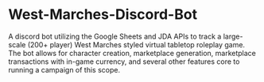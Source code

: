 # West-Marches-Discord-Bot
A discord bot utilizing the Google Sheets and JDA APIs to track a large-scale (200+ player) West Marches styled virtual tabletop roleplay game. The bot allows for character creation, marketplace generation, marketplace transactions with in-game currency, and several other features core to running a campaign of this scope.
